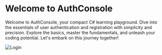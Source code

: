 # Welcome to AuthConsole
Welcome to AuthConsole, your compact C# learning playground. Dive into the essentials of user authentication and registration with simplicity and precision. Explore the basics, master the fundamentals, and unleash your coding potential. Let's embark on this journey together!

![Login]("UserManagemnent.Console/Assets/Images/LogIn.gif")
